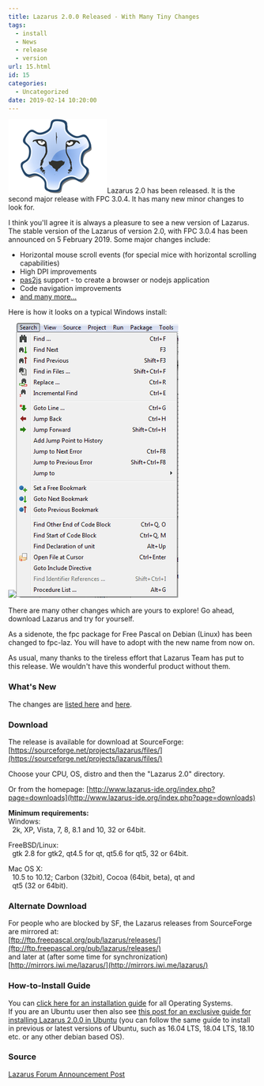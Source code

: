 ```yaml
---
title: Lazarus 2.0.0 Released - With Many Tiny Changes
tags:
  - install
  - News
  - release
  - version
url: 15.html
id: 15
categories:
  - Uncategorized
date: 2019-02-14 10:20:00
---
```


![](lazarus-200-released-with-many-tiny/Lazarus-Logo.png)Lazarus 2.0 has been released. It is the second major release with FPC 3.0.4. It has many new minor changes to look for.  
  
I think you'll agree it is always a pleasure to see a new version of Lazarus. The stable version of the Lazarus of version 2.0, with FPC 3.0.4 has been announced on 5 February 2019. Some major changes include:  
  

*   Horizontal mouse scroll events (for special mice with horizontal scrolling capabilities)
*   High DPI improvements
*   [pas2js](http://wiki.lazarus.freepascal.org/lazarus_pas2js_integration) support - to create a browser or nodejs application
*   Code navigation improvements
*   [and many more...](http://wiki.lazarus.freepascal.org/Lazarus_2.0.0_release_notes)

  
Here is how it looks on a typical Windows install:  
  
![](https://1.bp.blogspot.com/-_0wdkVZ5KW4/XGU_lOSf3EI/AAAAAAAACeE/fcXmAKe0r8wFI11hzAaohVHHkzLMWWKwgCLcBGAs/s1600/Lazarus-2.0.0-on-windows.png)![](lazarus-200-released-with-many-tiny/Lazarus-2.0.0-menu1.png)  
  

There are many other changes which are yours to explore! Go ahead, download Lazarus and try for yourself.

  
As a sidenote, the fpc package for Free Pascal on Debian (Linux) has been changed to fpc-laz. You will have to adopt with the new name from now on.  
  
As usual, many thanks to the tireless effort that Lazarus Team has put to this release. We wouldn't have this wonderful product without them.  
  

### What's New

The changes are [listed here](http://wiki.lazarus.freepascal.org/Lazarus_2.0.0_release_notes) and [here](http://wiki.freepascal.org/Lazarus_1.8_fixes_branch#Fixes_for_1.8.0_.28merged.29).  
  

### Download

The release is available for download at SourceForge:  
[https://sourceforge.net/projects/lazarus/files/](https://sourceforge.net/projects/lazarus/files/)  
  
Choose your CPU, OS, distro and then the "Lazarus 2.0" directory.  
  
Or from the homepage: [http://www.lazarus-ide.org/index.php?page=downloads](http://www.lazarus-ide.org/index.php?page=downloads)  
  
  
**Minimum requirements:**  
Windows:  
  2k, XP, Vista, 7, 8, 8.1 and 10, 32 or 64bit.  
  
FreeBSD/Linux:  
  gtk 2.8 for gtk2, qt4.5 for qt, qt5.6 for qt5, 32 or 64bit.  
  
Mac OS X:  
  10.5 to 10.12; Carbon (32bit), Cocoa (64bit, beta), qt and  
  qt5 (32 or 64bit).  

### Alternate Download

For people who are blocked by SF, the Lazarus releases from SourceForge are mirrored at:  
[ftp://ftp.freepascal.org/pub/lazarus/releases/](ftp://ftp.freepascal.org/pub/lazarus/releases/)  
and later at (after some time for synchronization)  
[http://mirrors.iwi.me/lazarus/](http://mirrors.iwi.me/lazarus/)  
  

### How-to-Install Guide

  
You can [click here for an installation guide](http://localhost/wp-lazplanet/2013/03/20/how-to-install-lazarus/) for all Operating Systems.  
If you are an Ubuntu user then also see [this post for an exclusive guide for installing Lazarus 2.0.0 in Ubuntu](http://localhost/wp-lazplanet/2013/05/08/how-to-install-lazarus-1-0-8-on-ubuntu-13-04-raring/) (you can follow the same guide to install in previous or latest versions of Ubuntu, such as 16.04 LTS, 18.04 LTS, 18.10 etc. or any other debian based OS).  
  

### Source

[Lazarus Forum Announcement Post](http://forum.lazarus-ide.org/index.php/topic,44161.0.html)